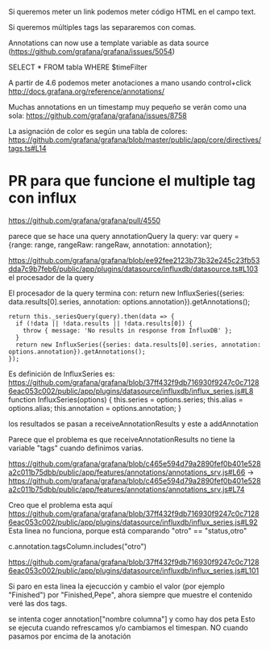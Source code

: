 Si queremos meter un link podemos meter código HTML en el campo text.

Si queremos múltiples tags las separaremos con comas.

Annotations can now use a template variable as data source (https://github.com/grafana/grafana/issues/5054)

SELECT * FROM tabla WHERE $timeFilter


A partir de 4.6 podemos meter anotaciones a mano usando control+click
http://docs.grafana.org/reference/annotations/


Muchas annotations en un timestamp muy pequeño se verán como una sola:
https://github.com/grafana/grafana/issues/8758


La asignación de color es según una tabla de colores: https://github.com/grafana/grafana/blob/master/public/app/core/directives/tags.ts#L14


# PR para que funcione el multiple tag con influx
https://github.com/grafana/grafana/pull/4550

parece que se hace una query
annotationQuery
  la query:           var query = {range: range, rangeRaw: rangeRaw, annotation: annotation};

https://github.com/grafana/grafana/blob/ee92fee2123b73b32e245c23fb53dda7c9b7feb6/public/app/plugins/datasource/influxdb/datasource.ts#L103
el procesador de la query

El procesador de la query termina con:
      return new InfluxSeries({series: data.results[0].series, annotation: options.annotation}).getAnnotations();

    return this._seriesQuery(query).then(data => {
      if (!data || !data.results || !data.results[0]) {
        throw { message: 'No results in response from InfluxDB' };
      }
      return new InfluxSeries({series: data.results[0].series, annotation: options.annotation}).getAnnotations();
    });

Es definición de InfluxSeries es:
https://github.com/grafana/grafana/blob/37ff432f9db716930f9247c0c71286eac053c002/public/app/plugins/datasource/influxdb/influx_series.js#L8
  function InfluxSeries(options) {
    this.series = options.series;
    this.alias = options.alias;
    this.annotation = options.annotation;
  }

los resultados se pasan a receiveAnnotationResults y este a addAnnotation

Parece que el problema es que receiveAnnotationResults no tiene la variable "tags" cuando definimos varias.

https://github.com/grafana/grafana/blob/c465e594d79a2890fef0b401e528a2c011b75dbb/public/app/features/annotations/annotations_srv.js#L66
->
https://github.com/grafana/grafana/blob/c465e594d79a2890fef0b401e528a2c011b75dbb/public/app/features/annotations/annotations_srv.js#L74



Creo que el problema esta aquí
https://github.com/grafana/grafana/blob/37ff432f9db716930f9247c0c71286eac053c002/public/app/plugins/datasource/influxdb/influx_series.js#L92
Esta linea no funciona, porque está comparando
"otro" == "status,otro"

c.annotation.tagsColumn.includes("otro")

https://github.com/grafana/grafana/blob/37ff432f9db716930f9247c0c71286eac053c002/public/app/plugins/datasource/influxdb/influx_series.js#L101

Si paro en esta linea la ejecucción y cambio el valor (por ejemplo "Finished") por "Finished,Pepe", ahora siempre que muestre el contenido veré las dos tags.

se intenta coger annotation["nombre columna"] y como hay dos peta
Esto se ejecuta cuando refrescamos y/o cambiamos el timespan. NO cuando pasamos por encima de la anotación
